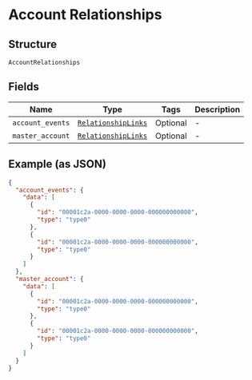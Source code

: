 
# Account Relationships

## Structure

`AccountRelationships`

## Fields

| Name | Type | Tags | Description |
|  --- | --- | --- | --- |
| `account_events` | [`RelationshipLinks`](../../doc/models/relationship-links.md) | Optional | - |
| `master_account` | [`RelationshipLinks`](../../doc/models/relationship-links.md) | Optional | - |

## Example (as JSON)

```json
{
  "account_events": {
    "data": [
      {
        "id": "00001c2a-0000-0000-0000-000000000000",
        "type": "type0"
      },
      {
        "id": "00001c2a-0000-0000-0000-000000000000",
        "type": "type0"
      }
    ]
  },
  "master_account": {
    "data": [
      {
        "id": "00001c2a-0000-0000-0000-000000000000",
        "type": "type0"
      },
      {
        "id": "00001c2a-0000-0000-0000-000000000000",
        "type": "type0"
      }
    ]
  }
}
```

